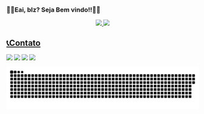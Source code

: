### ✌🏼Eai, blz? Seja Bem vindo!!✌🏼

<div align="center">
  <a href="https://github.com/Jamesdeon01">
  <img height="140em" src="https://github-readme-stats.vercel.app/api?username=jamesdeon01&show_icons=true&theme=tokyonight&include_all_commits=true&count_private=true"/>
  <img height="140em" src="https://github-readme-stats.vercel.app/api/top-langs/?username=jamesdeon01&layout=compact&langs_count=7&theme=tokyonight"/>
</div>

## 📞Contato
  
  <div> 
  <a href="https://api.whatsapp.com/send?phone=5534988740569&text=Ol%C3%A1!%20Tudo%20bem%3F" target="_blank"><img src= "https://img.shields.io/badge/WhatsApp-25D366?style=for-the-badge&logo=whatsapp&logoColor=white"target="_blank"></a>
  <a href="https://instagram.com/james.deon" target="_blank"><img src="https://img.shields.io/badge/-Instagram-%23E4405F?style=for-the-badge&logo=instagram&logoColor=white" target="_blank"></a>
  <a href = "mailto:jamesdeon.dev@gmail.com"><img src="https://img.shields.io/badge/-Gmail-%23333?style=for-the-badge&logo=gmail&logoColor=white" target="_blank"></a>
  <a href="https://www.linkedin.com/in/james-deon-7642711a0" target="_blank"><img src="https://img.shields.io/badge/-LinkedIn-%230077B5?style=for-the-badge&logo=linkedin&logoColor=white" target="_blank"></a> 
  </div>
  
  ![Snake animation](https://github.com/jamesdeon01/jamesdeon01/blob/output/github-contribution-grid-snake.svg)
 

